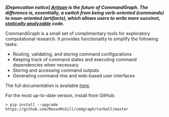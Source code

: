 ***[Deprecation notice] [Artisan](https://github.com/MasonMcGill/artisan) is the future of CommandGraph. The difference is, essentially, a switch from being verb-oriented (commands) to noun-oriented (artifacts), which allows users to write more succinct, [statically analyzable](http://mypy-lang.org/) code.***

CommandGraph is a small set of complimentary tools for exploratory computational research. It provides functionality to simplify the following tasks:

- Routing, validating, and storing command configurations
- Keeping track of command states and executing command dependencies when necessary
- Storing and accessing command outputs
- Generating command-line and web-based user interfaces

The full documentation is available [here](https://masonmcgill.github.io/cmdgraph/).

For the most up-to-date version, install from GitHub:

```
> pip install --upgrade https://github.com/MasonMcGill/cmdgraph/tarball/master
```
